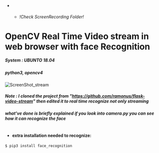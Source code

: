 - - ###### !Check ScreenRecording Folder! 
# OpenCV Real Time Video stream in web browser with face Recognition
##### System : UBUNTO 18.04 
##### python3, opencv4

![ScreenShot_stream](https://user-images.githubusercontent.com/49666154/124705190-40acfd80-dec3-11eb-8d7d-ae8f4b83310c.png)
##### Note : I cloned the project from "https://github.com/ramonus/flask-video-stream" then edited it to real time recognize not only streaming
##### what've done is briefly explained if you look into camera.py you can see how it can recognize the face 
#
- #### extra installation needed to recognize: 
 ````
$ pip3 install face_recognition 
 ````

 
